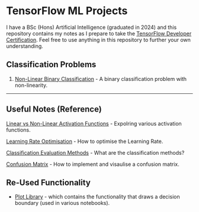 # TensorFlow ML Projects

I have a BSc (Hons) Artificial Intelligence (graduated in 2024) and this repository contains my notes as I prepare to take the [TensorFlow Developer Certification](https://www.tensorflow.org/certificate). Feel free to use anything in this repository to further your own understanding.

## Classification Problems

1. [Non-Linear Binary Classification](https://github.com/4igeek/TensorFlow/blob/main/Classification/NonLinearBinaryClassification.ipynb) - A binary classification problem with non-linearity.

---

## Useful Notes (Reference)

[Linear vs Non-Linear Activation Functions](https://github.com/4igeek/TensorFlow/blob/main/Reference/LinearVsNonLinearActivations.ipynb) - Expolring various activation functions.

[Learning Rate Optimisation](https://github.com/4igeek/TensorFlow/blob/main/Reference/LearningRateOptimisation.ipynb) - How to optimise the Learning Rate.

[Classification Evaluation Methods](https://github.com/4igeek/TensorFlow/blob/main/Reference/ClassificationEvaluationMethods.ipynb) - What are the classification methods?

[Confusion Matrix](https://github.com/4igeek/TensorFlow/blob/main/Reference/ConfusionMatrix.ipynb) - How to implement and visaulise a confusion matrix.

## Re-Used Functionality

- [Plot Library](https://github.com/4igeek/TensorFlow/blob/main/PlotLibrary.py) - which contains the functionality that draws a decision boundary (used in various notebooks).
